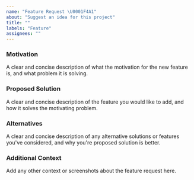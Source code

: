 ```yaml
---
name: "Feature Request \U0001F4A1"
about: "Suggest an idea for this project"
title: ""
labels: "Feature"
assignees: ""
---
```


### Motivation

A clear and concise description of what the motivation for the new feature is, and what problem it is solving.

### Proposed Solution

A clear and concise description of the feature you would like to add, and how it solves the motivating problem.

### Alternatives

A clear and concise description of any alternative solutions or features you've considered, and why you're proposed solution is better.

### Additional Context

Add any other context or screenshots about the feature request here.

